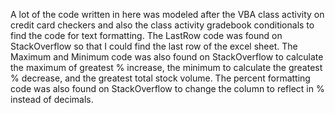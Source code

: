 A lot of the code written in here was modeled after the VBA class activity on credit card checkers and also the class activity gradebook conditionals to find the code for text formatting.
The LastRow code was found on StackOverflow so that I could find the last row of the excel sheet.
The Maximum and Minimum code was also found on StackOverflow to calculate the maximum of greatest % increase, the minimum to calculate the greatest % decrease, and the greatest total stock volume.
The percent formatting code was also found on StackOverflow to change the column to reflect in % instead of decimals.
